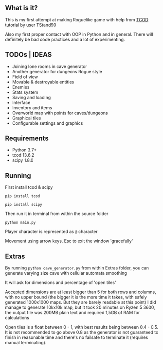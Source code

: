 ## What is it?

This is my first attempt at making Roguelike game with help from [TCOD tutorial](http://https://www.rogueliketutorials.com/tutorials/tcod/v2/ "TCOD") by user [TStand90](https://github.com/TStand90 "TStand90 on GitHub")

Also my first proper contact with OOP in Python and in general.
There will definitely be bad code practices and a lot of experimenting.

## TODOs | IDEAS
- Joining lone rooms in cave generator
- Another generator for dungeons Rogue style 
- Field of view
- Movable & destroyable entities
- Enemies
- Stats system
- Saving and loading
- Interface
- Inventory and items
- Overworld map with points for caves/dungeons
- Graphical tiles
- Configurable settings and graphics

## Requirements
- Python 3.7+
- tcod 13.6.2
- scipy 1.8.0

## Running
First install tcod & scipy

`pip install tcod`

`pip install scipy`

Then run it in terminal from within the source folder

`python main.py`

Player character is represented as `@` character

Movement using arrow keys. Esc to exit the window 'gracefully'

## Extras

By running `python cave_generator.py` from within Extras folder, you can generate varying size cave with cellular automata smoothing

It will ask for dimensions and percentage of 'open tiles'

Accepted dimensions are at least bigger than 5 for both rows and columns, with no upper bound (the bigger it is the more time it takes, with safely generated 1000x1000 maps. But they are barely readable at this point) 
I did manage to generate 10kx10k map, but it took 20 minutes on Ryzen 5 3600, the output file was 200MB plain text and required 1,5GB of RAM for calculations

Open tiles is a float between 0 - 1, with best results being between 0.4 - 0.5. It is not recommended to go above 0.8 as the generator is not guaranteed to finish in reasonable time and there's no failsafe to terminate it (requires manual terminating).
